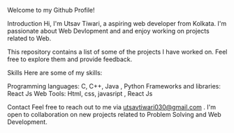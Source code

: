 Welcome to my Github Profile!

Introduction
Hi, I'm Utsav Tiwari, a aspiring web developer from Kolkata. I'm passionate about Web Devlopment and  and enjoy working on projects related to Web.

This repository contains a list of some of the projects I have worked on. Feel free to explore them and provide feedback.


Skills
Here are some of my skills:

Programming languages: C, C++, Java , Python
Frameworks and libraries: React Js
Web Tools: Html, css, javasript , React Js

Contact
Feel free to reach out to me via utsavtiwari030@gmail.com  . I'm open to collaboration on new projects related to Problem Solving and Web Development.

